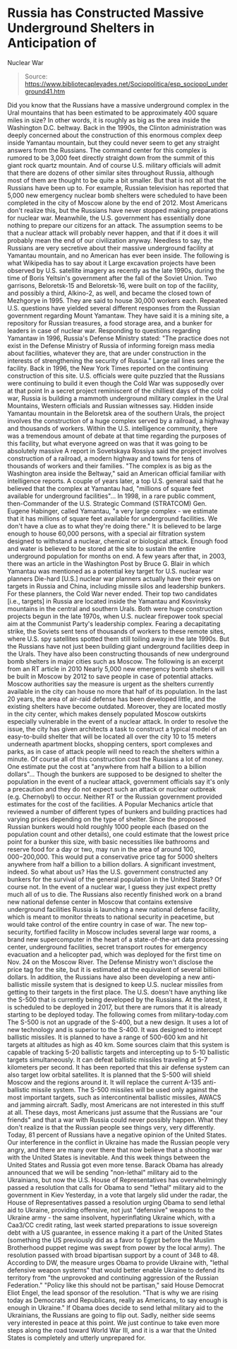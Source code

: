 # Russia has Constructed Massive Underground Shelters in Anticipation of 
Nuclear War

> Source: https://www.bibliotecapleyades.net/Sociopolitica/esp_sociopol_underground41.htm

Did you know that the Russians have
a massive underground complex in the Ural mountains that has
been estimated to be approximately
400 square miles
in size?
In other words,
it is roughly as big as the
area inside the Washington D.C. beltway.
Back in the
1990s, the
Clinton administration was deeply concerned about the
construction of this enormous complex deep inside
Yamantau
mountain, but they could never seem to get any straight answers
from the Russians.
The command center for this complex
is rumored to be 3,000 feet directly straight down from the
summit of this giant rock quartz mountain. And of course U.S.
military officials will admit that there are dozens of other
similar sites throughout Russia, although most of them are
thought to be quite a bit smaller.
But that is not all that the
Russians have been up to.
For example, Russian television has
reported that 5,000 new emergency nuclear bomb shelters were
scheduled to have been completed in the city of Moscow alone by
the end of 2012. Most Americans don't realize this, but the
Russians have never stopped making preparations for nuclear war.
Meanwhile, the U.S. government has
essentially done nothing to prepare our citizens for an attack.
The assumption seems to be that a nuclear attack will probably
never happen, and that if it does it will probably mean the end
of our civilization anyway.
Needless to say, the Russians are
very secretive about their massive underground facility at
Yamantau mountain, and no American has ever been inside.
The following is what Wikipedia
has to say about it
Large excavation projects have
been observed by U.S. satellite imagery as recently as the
late 1990s, during the time of Boris Yeltsin's government
after the fall of the Soviet Union.
Two garrisons, Beloretsk-15 and
Beloretsk-16, were built on top of the facility, and
possibly a third, Alkino-2, as well, and became the closed
town of Mezhgorye in 1995. They are said to house 30,000
workers each.
Repeated U.S. questions have
yielded several different responses from the Russian
government regarding Mount Yamantaw. They have said it is a
mining site, a repository for Russian treasures, a food
storage area, and a bunker for leaders in case of nuclear
war.
Responding to questions
regarding Yamantaw in 1996, Russia's Defense Ministry
stated:
"The practice does not exist
in the Defense Ministry of Russia of informing foreign
mass media about facilities, whatever they are, that are
under construction in the interests of strengthening the
security of Russia."
Large rail lines serve the
facility.
Back in 1996,
the New York Times reported on the continuing construction
of this site.
U.S. officials were quite puzzled
that the Russians were continuing to build it even though the
Cold War was supposedly over at that point
In a secret project reminiscent
of the chilliest days of the cold war, Russia is building a
mammoth underground military complex in the Ural Mountains,
Western officials and Russian witnesses say.
Hidden inside Yamantau mountain
in the Beloretsk area of the southern Urals, the project
involves the construction of a huge complex served by a
railroad, a highway and thousands of workers.
Within the U.S. intelligence
community, there was a tremendous amount of debate at that time
regarding the purposes of this facility, but what everyone
agreed on was that it was going to be absolutely massive
A report in Sovetskaya Rossiya
said the project involves construction of a railroad, a
modern highway and towns for tens of thousands of workers
and their families.
"The complex is as
big as the Washington area inside the Beltway,"
said an American official familiar with intelligence
reports.
A couple of years later, a top U.S.
general
said that he believed that the complex at Yamantau had,
"millions of square feet
available for underground facilities"...
In 1998, in a rare public
comment, then-Commander of the U.S. Strategic Command (STRATCOM)
Gen. Eugene Habinger, called Yamantau,
"a very large complex -
we estimate that it has millions of square feet
available for underground facilities. We don't have
a clue as to what they're doing there."
It is believed to be large
enough to house 60,000 persons, with a special air
filtration system designed to withstand a nuclear,
chemical or biological attack.
Enough food and water is
believed to be stored at the site to sustain the entire
underground population for months on end.
A few years after that, in 2003,
there was an article in the Washington Post
by Bruce G. Blair in which Yamantau was mentioned as a
potential key target for U.S. nuclear war planners
Die-hard [U.S.] nuclear war
planners actually have their eyes on targets in Russia and
China, including missile silos and leadership bunkers.
For these planners, the Cold War
never ended. Their top two candidates [i.e., targets] in
Russia are located inside the Yamantau and Kosvinsky
mountains in the central and southern Urals.
Both were huge construction
projects begun in the late 1970s, when U.S. nuclear
firepower took special aim at the Communist Party's
leadership complex.
Fearing a decapitating strike,
the Soviets sent tens of thousands of workers to these
remote sites, where U.S. spy satellites spotted them still
toiling away in the late 1990s.
But the Russians have not just been
building giant underground facilities deep in the Urals.
They have also been constructing
thousands of new underground bomb shelters in
major cities such as Moscow.
The following is an excerpt from an RT
article in 2010
Nearly 5,000 new
emergency bomb shelters will be built in Moscow by 2012
to save people in case of potential attacks.
Moscow authorities say the
measure is urgent as the shelters currently available in the
city can house no more that half of its population.
In the last 20 years, the area
of air-raid defense has been developed little, and the
existing shelters have become outdated.
Moreover, they are located
mostly in the city center, which makes densely
populated Moscow outskirts especially vulnerable in the
event of a nuclear attack.
In order to resolve the issue,
the city has given architects a task to construct a typical
model of an easy-to-build shelter that will be located all
over the city 10 to 15 meters underneath apartment blocks,
shopping centers, sport complexes and parks, as in case of
attack people will need to reach the shelters within a
minute.
Of course all of this construction
cost the Russians a lot of money.
One estimate put the cost at "anywhere
from half a billion to a billion dollars"...
Though the bunkers are supposed
to be designed to shelter the population in the event of a
nuclear attack, government officials say it's only a
precaution and they do not expect such an attack or nuclear
outbreak (e.g. Chernobyl) to occur.
Neither RT or the
Russian government provided estimates for the cost of the
facilities.
A
Popular Mechanics article that reviewed a number of
different types of bunkers and building practices had
varying prices depending on the type of shelter.
Since the proposed Russian
bunkers would hold roughly 1000 people each (based on the
population count and other details), one could estimate that
the lowest price point for a bunker this size, with basic
necessities like bathrooms and reserve food for a day or
two, may run in the area of around $100,000-$200,000.
This would put a conservative
price tag for 5000 shelters anywhere from half a billion to
a billion dollars.
A significant investment,
indeed.
So what about us?
Has the U.S. government constructed
any bunkers for the survival of the general population in the
United States?
Of course not. In the event of a
nuclear war, I guess they just expect pretty much all of us to
die.
The Russians also recently finished
work on a brand new national defense center in Moscow that
contains extensive
underground facilities
Russia is launching a new
national defense facility, which is meant to monitor threats
to national security in peacetime, but would take control of
the entire country in case of war.
The new top-security, fortified
facility in Moscow includes several large war rooms, a brand
new supercomputer in the heart of a state-of-the-art data
processing center, underground facilities, secret transport
routes for emergency evacuation and a helicopter pad, which
was deployed for the first time on Nov. 24 on the Moscow
River.
The Defense Ministry won't disclose the price tag for
the site, but it is estimated at the equivalent of several
billion dollars.
In addition, the Russians have also
been developing a new anti-ballistic missile system that is
designed to keep U.S. nuclear missiles from getting to their
targets in the first place.
The U.S. doesn't have anything like
the S-500 that is currently being developed by the Russians. At
the latest, it is scheduled to be deployed in 2017, but there
are rumors that it is already starting to be deployed today.
The following comes from
military-today.com
The S-500 is not an upgrade of
the S-400, but a new design. It uses a lot of new technology
and is superior to the S-400.
It was designed to
intercept ballistic missiles. It is planned to have a range
of 500-600 km and hit targets at altitudes as high as 40 km.
Some sources claim that this system is capable of tracking
5-20 ballistic targets and intercepting up to 5-10 ballistic
targets simultaneously. It can defeat ballistic missiles
traveling at 5-7 kilometers per second.
It has been reported
that this air defense system can also target low orbital
satellites. It is planned that the S-500 will
shield Moscow and the regions around it. It will replace the
current A-135 anti-ballistic missile system.
The S-500 missiles will
be used only against the most important targets, such as
intercontinental ballistic missiles, AWACS and
jamming aircraft.
Sadly, most Americans are not
interested in this stuff at all.
These days, most Americans just
assume that the Russians are "our friends" and that a war with
Russia could never possibly happen.
What they don't realize is that the
Russian people see things very, very differently.
Today,
81 percent of Russians have a negative opinion of the United
States. Our interference in the conflict in Ukraine has made the
Russian people very angry, and there are many over there that
now believe that a shooting war with the United States is
inevitable.
And this week things between the
United States and Russia got even more tense.
Barack Obama has
already announced that we will be sending "non-lethal" military
aid to the Ukrainians, but now the U.S. House of Representatives
has overwhelmingly passed a resolution that calls for Obama
to send "lethal" military aid to the government in Kiev
Yesterday, in a vote that
largely slid under the radar, the House of Representatives
passed a resolution urging Obama to send lethal aid to
Ukraine, providing offensive, not just "defensive" weapons
to the Ukraine army - the same insolvent, hyperinflating
Ukraine which, with a
Caa3/CC credit rating, last week started
preparations to issue sovereign debt with a US
guarantee, in essence making it a part of the United States
(something the US previously did as a favor to Egypt before
the Muslim Brotherhood puppet regime was swept from power by
the local army).
The resolution passed with broad
bipartisan support by a count of 348 to 48.
According to DW,
the measure urges Obama to provide Ukraine with,
"lethal
defensive weapon systems" that would better enable Ukraine
to defend its territory from "the unprovoked and continuing
aggression of the Russian Federation."
"Policy like this should not be
partisan," said House Democrat Eliot Engel, the lead sponsor
of the resolution. "That is why we are rising today as
Democrats and Republicans, really as Americans, to say
enough is enough in Ukraine."
If Obama does decide to send lethal
military aid to the Ukrainians, the Russians are going to flip
out.
Sadly, neither side seems very
interested in peace at this point.
We just continue to take even more
steps along the road toward World War III, and it is a war that
the United States is completely and utterly unprepared for.
